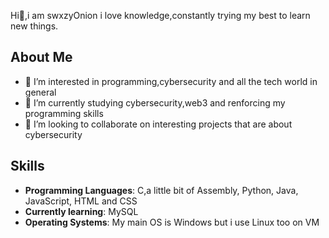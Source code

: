 Hi👋,i am swxzyOnion
i love knowledge,constantly trying my best to learn new things.

## About Me
- 👀 I’m interested in programming,cybersecurity and all the tech world in general
- 🌱 I’m currently studying cybersecurity,web3 and renforcing my programming skills
- 💞️ I’m looking to collaborate on interesting projects that are about cybersecurity

## Skills

- **Programming Languages**: C,a little bit of Assembly, Python, Java, JavaScript, HTML and CSS  
- **Currently learning**: MySQL 
- **Operating Systems**: My main OS is Windows but i use Linux too on VM



<!---
swxzyOnion/swxzyOnion is a ✨ special ✨ repository because its `README.md` (this file) appears on your GitHub profile.
You can click the Preview link to take a look at your changes.
--->
